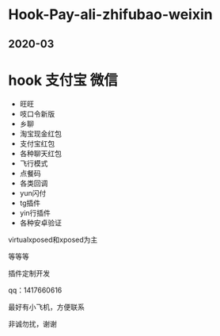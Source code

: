 # Hook-Pay-ali-zhifubao-weixin

## 2020-03


# hook 支付宝 微信
- 旺旺
- 吱口令新版
- 乡聊
- 淘宝现金红包
- 支付宝红包
- 各种聊天红包
- 飞行模式
- 点餐码
- 各类回调
- yun闪付
- tg插件
- yin行插件
- 各种安卓验证

virtualxposed和xposed为主

等等等



插件定制开发

qq：1417660616

最好有小飞机，方便联系

非诚勿扰，谢谢


